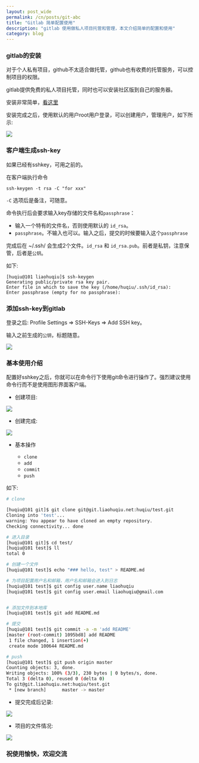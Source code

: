 ```yaml
---
layout: post_wide
permalink: /cn/posts/git-abc
title: "Gitlab 简单配置使用"
description: "gitlab 使用做私人项目托管和管理，本文介绍简单的配置和使用"
category: blog
---
```


###  gitlab的安装

对于个人私有项目，github不太适合做托管，github也有收费的托管服务，可以控制项目的权限。

gitlab提供免费的私人项目托管，同时也可以安装社区版到自己的服务器。

安装非常简单，[看这里](https://about.gitlab.com/gitlab-ce/)

安装完成之后，使用默认的用户root用户登录，可以创建用户，管理用户，如下所示:

<div class='row'>
    <div class='col-md-12'>
        <img src='/assets/img/gitlab-abc-admin-area.png'/>
    </div>
</div>

###  客户端生成ssh-key

如果已经有sshkey，可用之前的。

在客户端执行命令
```
ssh-keygen -t rsa -C "for xxx"
```

`-C` 选项后是备注，可随意。

命令执行后会要求输入key存储的文件名和`passphrase`：

*   输入一个特有的文件名，否则使用默认的 `id_rsa`。
*   `passphrase`。不输入也可以。输入之后，提交的时候要输入这个`passphrase`


完成后在 ~/.ssh/ 会生成2个文件。`id_rsa` 和 `id_rsa.pub`。前者是私钥，注意保管，后者是`公钥`。

如下:

```
[huqiu@101 liaohuqiu]$ ssh-keygen
Generating public/private rsa key pair.
Enter file in which to save the key (/home/huqiu/.ssh/id_rsa):
Enter passphrase (empty for no passphrase):
```

###  添加ssh-key到gitlab

登录之后: Profile Settings => SSH-Keys => Add SSH key。

输入之前生成的`公钥`，标题随意。

<div class='row'>
    <div class='col-md-12'>
        <img src='/assets/img/gitlab-abc-add-ssh-key.png'/>
    </div>
</div>


### 基本使用介绍

配置好sshkey之后，你就可以在命令行下使用git命令进行操作了。强烈建议使用命令行而不是使用图形界面客户端。

*   创建项目:

<div class='row'>
    <div class='col-md-12'>
        <img src='/assets/img/gitlab-abc-project-create.png'/>
    </div>
</div>

*  创建完成:

<div class='row'>
    <div class='col-md-12'>
        <img src='/assets/img/gitlab-abc-project-after-created.png'/>
    </div>
</div>


*   基本操作

    * `clone`
    * `add`
    * `commit`
    * `push`

如下:

```bash
# clone

[huqiu@101 git]$ git clone git@git.liaohuqiu.net:huqiu/test.git
Cloning into 'test'...
warning: You appear to have cloned an empty repository.
Checking connectivity... done

# 进入目录
[huqiu@101 git]$ cd test/
[huqiu@101 test]$ ll
total 0

# 创建一个文件
[huqiu@101 test]$ echo "### hello, test" > README.md

# 为项目配置用户名和邮箱，用户名和邮箱会进入到日志
[huqiu@101 test]$ git config user.name liaohuqiu
[huqiu@101 test]$ git config user.email liaohuqiu@gmail.com


# 添加文件到本地库
[huqiu@101 test]$ git add README.md

# 提交
[huqiu@101 test]$ git commit -a -m 'add README'
[master (root-commit) 1095bd8] add README
 1 file changed, 1 insertion(+)
 create mode 100644 README.md

# push
[huqiu@101 test]$ git push origin master
Counting objects: 3, done.
Writing objects: 100% (3/3), 230 bytes | 0 bytes/s, done.
Total 3 (delta 0), reused 0 (delta 0)
To git@git.liaohuqiu.net:huqiu/test.git
 * [new branch]      master -> master
```

* 提交完成后记录:

<div class='row'>
    <div class='col-md-12'>
        <img src='/assets/img/gitlab-abc-activity-line.png'/>
    </div>
</div>

* 项目的文件情况:

<div class='row'>
    <div class='col-md-12'>
        <img src='/assets/img/gitlab-abc-project-files.png'/>
    </div>
</div>

### 祝使用愉快，欢迎交流
